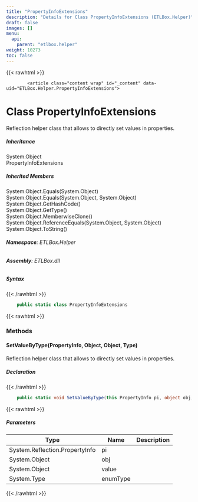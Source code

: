 ```yaml
---
title: "PropertyInfoExtensions"
description: "Details for Class PropertyInfoExtensions (ETLBox.Helper)"
draft: false
images: []
menu:
  api:
    parent: "etlbox.helper"
weight: 10273
toc: false
---
```


{{< rawhtml >}}

            <article class="content wrap" id="_content" data-uid="ETLBox.Helper.PropertyInfoExtensions">
  <h1 id="ETLBox_Helper_PropertyInfoExtensions" data-uid="ETLBox.Helper.PropertyInfoExtensions" class="text-break">Class PropertyInfoExtensions
</h1>
  <div class="markdown level0 summary"><p>Reflection helper class that allows to directly set values in properties.</p>
</div>
  <div class="markdown level0 conceptual"></div>
  <div class="inheritance">
    <h5>Inheritance</h5>
    <div class="level0"><span class="xref">System.Object</span></div>
    <div class="level1"><span class="xref">PropertyInfoExtensions</span></div>
  </div>
  <div class="inheritedMembers">
    <h5>Inherited Members</h5>
    <div>
      <span class="xref">System.Object.Equals(System.Object)</span>
    </div>
    <div>
      <span class="xref">System.Object.Equals(System.Object, System.Object)</span>
    </div>
    <div>
      <span class="xref">System.Object.GetHashCode()</span>
    </div>
    <div>
      <span class="xref">System.Object.GetType()</span>
    </div>
    <div>
      <span class="xref">System.Object.MemberwiseClone()</span>
    </div>
    <div>
      <span class="xref">System.Object.ReferenceEquals(System.Object, System.Object)</span>
    </div>
    <div>
      <span class="xref">System.Object.ToString()</span>
    </div>
  </div>
<h6><strong>Namespace</strong>: ETLBox.Helper</h6>
  <h6><strong>Assembly</strong>: ETLBox.dll</h6>
  <h5 id="ETLBox_Helper_PropertyInfoExtensions_syntax">Syntax</h5>
{{< /rawhtml >}}

```C#
    public static class PropertyInfoExtensions
```

{{< rawhtml >}}
  <h3 id="methods">Methods
</h3>
  <a id="ETLBox_Helper_PropertyInfoExtensions_SetValueByType_" data-uid="ETLBox.Helper.PropertyInfoExtensions.SetValueByType*"></a>
  <h4 id="ETLBox_Helper_PropertyInfoExtensions_SetValueByType_System_Reflection_PropertyInfo_System_Object_System_Object_System_Type_" data-uid="ETLBox.Helper.PropertyInfoExtensions.SetValueByType(System.Reflection.PropertyInfo,System.Object,System.Object,System.Type)">SetValueByType(PropertyInfo, Object, Object, Type)</h4>
  <div class="markdown level1 summary"><p>Reflection helper class that allows to directly set values in properties.</p>
</div>
  <div class="markdown level1 conceptual"></div>
  <h5 class="declaration">Declaration</h5>
{{< /rawhtml >}}

```C#
    public static void SetValueByType(this PropertyInfo pi, object obj, object value, Type enumType)
```

{{< rawhtml >}}
  <h5 class="parameters">Parameters</h5>
  <table class="table table-bordered table-striped table-condensed">
    <thead>
      <tr>
        <th>Type</th>
        <th>Name</th>
        <th>Description</th>
      </tr>
    </thead>
    <tbody>
      <tr>
        <td><span class="xref">System.Reflection.PropertyInfo</span></td>
        <td><span class="parametername">pi</span></td>
        <td></td>
      </tr>
      <tr>
        <td><span class="xref">System.Object</span></td>
        <td><span class="parametername">obj</span></td>
        <td></td>
      </tr>
      <tr>
        <td><span class="xref">System.Object</span></td>
        <td><span class="parametername">value</span></td>
        <td></td>
      </tr>
      <tr>
        <td><span class="xref">System.Type</span></td>
        <td><span class="parametername">enumType</span></td>
        <td></td>
      </tr>
    </tbody>
  </table>

{{< /rawhtml >}}
